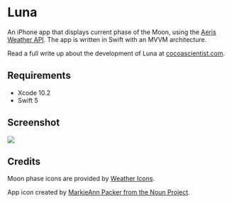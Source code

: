 # Luna

An iPhone app that displays current phase of the Moon, using the [Aeris Weather API](http://www.aerisweather.com/develop/). The app is written in Swift with an MVVM architecture.

Read a full write up about the development of Luna at [cocoascientist.com](http://www.cocoascientist.com/luna-displaying-the-moon-phase.html).

## Requirements

* Xcode 10.2
* Swift 5

## Screenshot

![](http://i.imgur.com/gDtubrs.gif)

## Credits

Moon phase icons are provided by [Weather Icons](https://github.com/erikflowers/weather-icons).

App icon created by [MarkieAnn Packer from the Noun Project](https://thenounproject.com/MarkieAnn/collection/moon-phases/?oq=moon&cidx=0&i=139166).
